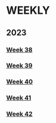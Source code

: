 # WEEKLY

## 2023

### [Week 38](./2023/38.md)

### [Week 39](./2023/39.md)

### [Week 40](./2023/40.md)

### [Week 41](./2023/41.md)

### [Week 42](./2023/42.md)
